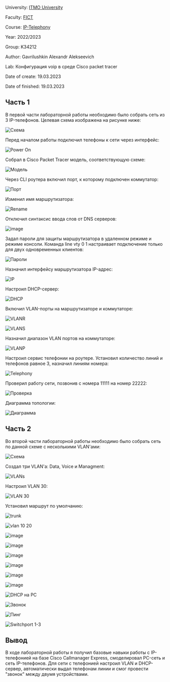 University: [ITMO University](https://itmo.ru/ru/)

Faculty: [FICT](https://fict.itmo.ru)

Course: [IP-Telephony](https://itmo-ict-faculty.github.io/ip-telephony)

Year: 2022/2023

Group: K34212

Author: Gavrilushkin Alexandr Alekseevich

Lab: Конфигурация voip в среде Сisco packet tracer

Date of create: 19.03.2023

Date of finished: 19.03.2023

## Часть 1

В первой части лабораторной работы необходимо было собрать сеть из 3 IP-телефонов. Целевая схема изображена на рисунке ниже:

![Схема](https://user-images.githubusercontent.com/52206303/226268848-80e03738-84c9-4c5f-a60f-0c3f2d5fe3fd.png)

Перед началом работы подключил телефоны к сети через интерфейс:

![Power On](https://user-images.githubusercontent.com/52206303/226189344-710dbd3f-c989-46e0-a6fa-db447f0237a8.png)

Собрал в Cisco Packet Tracer модель, соответствующую схеме:

![Модель](https://user-images.githubusercontent.com/52206303/226270121-f0ade174-c518-4d43-802d-11b5a81a4f39.png)

Через CLI роутера включил порт, к которому подключен коммутатор:

![Порт](https://user-images.githubusercontent.com/52206303/226270590-617f21a3-7c88-4e9e-b3ed-9ec840f6153d.png)

Изменил имя маршрутизатора:

![Rename](https://user-images.githubusercontent.com/52206303/226270785-0dce7bdf-9f82-4633-81ef-a35d60a7819f.png)

Отключил синтаксис ввода слов от DNS серверов:

![image](https://user-images.githubusercontent.com/52206303/226270943-12e35d3d-8993-4d5f-8851-d363a548db02.png)

Задал пароли для защиты маршрутизатора в удаленном режиме и режиме консоли. Команда line vty 0 1 настраивает подключение только для двух одновременных клиентов:

![Пароли](https://user-images.githubusercontent.com/52206303/226271774-5e0d2ca7-2940-4047-81c5-f5327f2916f5.png)

Назначил интерфейсу маршрутизатора IP-адрес:

![IP](https://user-images.githubusercontent.com/52206303/226272382-895d66ab-9f81-42da-a060-7f7512b72383.png)

Настроил DHCP-сервер:

![DHCP](https://user-images.githubusercontent.com/52206303/226273433-347cc1a9-f31d-4947-8cb2-2308d5d45ebb.png)

Включил VLAN-порты на маршрутизаторе и коммутаторе:

![VLANR](https://user-images.githubusercontent.com/52206303/226274338-b526496c-fb3c-4c86-bfdf-05150012d04e.png)

![VLANS](https://user-images.githubusercontent.com/52206303/226274530-aa414c09-3428-4d18-9e0b-f16de5f7d8ed.png)

Назначил диапазон VLAN портов на коммутаторе:

![VLANP](https://user-images.githubusercontent.com/52206303/226274944-6c1c489a-83be-4835-b566-f84eff11b9c7.png)

Настроил сервис телефонии на роутере. Установил количество линий и телефонов равное 3, назначил линиям номера:

![Telephony](https://user-images.githubusercontent.com/52206303/226275982-c6aea148-b6f3-4936-8e30-c0aa975f33b3.png)

Проверил работу сети, позвонив с номера 11111 на номер 22222:

![Проверка](https://user-images.githubusercontent.com/52206303/226277264-af2c463f-8a89-4271-b470-3d04d565dfab.png)

Диаграмма топологии:

![Диаграмма](https://user-images.githubusercontent.com/52206303/226279954-83a2380e-be23-499d-9ce5-e39c62f837df.png)

## Часть 2

Во второй части лабораторной работы необходимо было собрать сеть по данной схеме с несколькими VLAN'ами:

![Схема](https://user-images.githubusercontent.com/52206303/226303705-dc75d9e2-fae8-4f6d-bd94-f2c3be9fc640.png)

Создал три VLAN'а: Data, Voice и Managment:

![VLANs](https://user-images.githubusercontent.com/52206303/226305846-b0bd2875-5fc2-4665-aa21-da2ed8718e0b.png)

Настроил VLAN 30:

![VLAN 30](https://user-images.githubusercontent.com/52206303/226306219-0ef23612-63e4-44af-b649-aef17d013c7e.png)

Установил маршрут по умолчанию:

![trunk](https://user-images.githubusercontent.com/52206303/226308135-94de9101-dc1e-44d9-b879-ea891e0cd6b1.png)

![vlan 10 20](https://user-images.githubusercontent.com/52206303/226309182-6be8e9ea-8528-437c-8b39-560927800e81.png)

![image](https://user-images.githubusercontent.com/52206303/226312393-9807d9bd-bd13-402a-ad72-16cfef410f3f.png)

![image](https://user-images.githubusercontent.com/52206303/226312476-0e114586-6c87-4f9a-89df-45fba7cf8a0b.png)

![image](https://user-images.githubusercontent.com/52206303/226312897-c36969f5-986e-4d05-9316-a3163aec54ae.png)

![image](https://user-images.githubusercontent.com/52206303/226313567-1696b909-28f3-4691-8166-634c6f618aec.png)

![image](https://user-images.githubusercontent.com/52206303/226314590-0926b5be-7d80-43fb-981f-948883652dcd.png)

![image](https://user-images.githubusercontent.com/52206303/226315650-bfb2ea5d-4a1b-4c1a-9954-42d9e539b7ad.png)

![DHCP на PC](https://user-images.githubusercontent.com/52206303/227766836-8e722a6b-219b-4578-8692-f6302ad59e1a.png)

![Звонок](https://user-images.githubusercontent.com/52206303/227766761-bb03eeab-dd3a-436e-9ffa-1c5cae681c0b.png)

![Пинг](https://user-images.githubusercontent.com/52206303/227767002-12f83e48-e4e2-4c90-accc-f8525b308611.png)

![Switchport 1-3](https://user-images.githubusercontent.com/52206303/227767116-9fd42a82-a19c-44d8-b47c-0adfe80827a8.png)

## Вывод
В ходе лабораторной работы я получил базовые навыки работы с IP-телефонией на базе Cisco Callmanager Express, смоделировал PC-сеть и сеть IP-телефонов. Для сети c телефонией настроил VLAN и DHCP-сервер, автоматически выдал телефонам линии и смог провести "звонок" между двумя устройствами.
